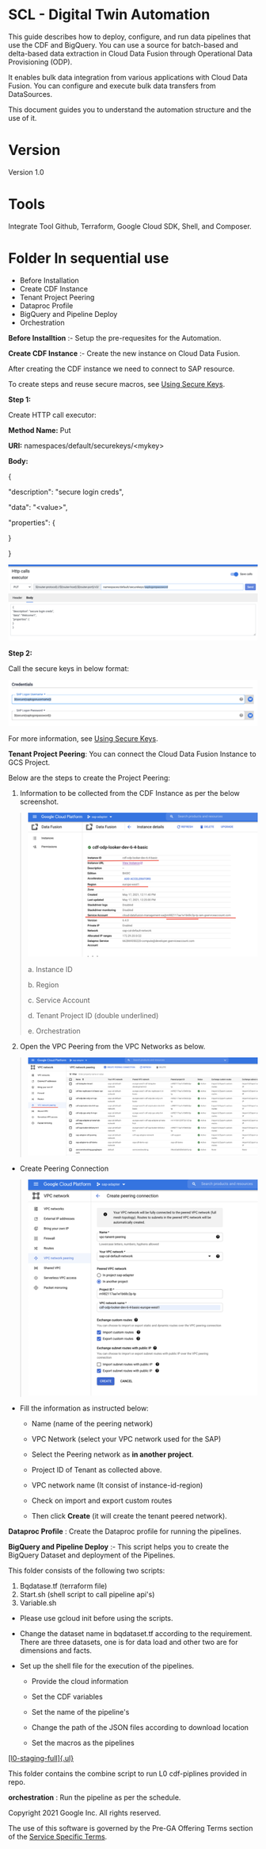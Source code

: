 # **SCL - Digital Twin Automation**

This guide describes how to deploy, configure, and run data pipelines that use the CDF and BigQuery. You can use a source for batch-based and delta-based data extraction in Cloud Data Fusion through Operational Data Provisioning (ODP).

It enables bulk data integration from various applications with Cloud Data Fusion. You can configure and execute bulk data transfers from DataSources.

This document guides you to understand the automation structure and the use of it. 

# **Version**

Version 1.0

# **Tools** 

Integrate Tool Github, Terraform, Google Cloud SDK, Shell, and Composer.

# **Folder In sequential use**

-   Before Installation
-   Create CDF Instance
-   Tenant Project Peering
-   Dataproc Profile
-   BigQuery and Pipeline Deploy
-   Orchestration

**Before Installtion** :- Setup the pre-requesites for the Automation.

**Create CDF Instance** :- Create the new instance on Cloud Data Fusion.

After creating the CDF instance we need to connect to SAP resource. 

To create steps and reuse secure macros, see [Using Secure Keys](https://cdap.atlassian.net/wiki/spaces/DOCS/pages/801767425/Using+Secure+Keys).

**Step 1:**

Create HTTP call executor:

**Method Name:** Put

**URI:** namespaces/default/securekeys/\<mykey>

**Body:**

{

\"description\": \"secure login creds\",

\"data\": \"\<value>\",

\"properties\": {

}

}

![](.//media/image2.png)

**Step 2:**

Call the secure keys in below format:

![](.//media/image5.png)

For more information, see [Using Secure Keys](https://cdap.atlassian.net/wiki/spaces/DOCS/pages/801767425/Using+Secure+Keys).

**Tenant Project Peering**: You can connect the Cloud Data Fusion Instance to GCS Project.

Below are the steps to create the Project Peering:

1.   Information to be collected from the CDF Instance as per the below screenshot.

> ![](.//media/image6.png)
>
> a. Instance ID
>
> b. Region
>
> c. Service Account
>
> d. Tenant Project ID (double underlined)
> 
> e. Orchestration

2.   Open the VPC Peering from the VPC Networks as below.

> ![](.//media/image4.png)

-   Create Peering Connection

> ![](.//media/image3.png)

-   Fill the information as instructed below:

    -   Name (name of the peering network)

    -   VPC Network (select your VPC network used for the SAP)

    -   Select the Peering network as **in another project**.

    -   Project ID of Tenant as collected above.

    -   VPC network name (It consist of instance-id-region)

    -   Check on import and export custom routes

    -   Then click **Create** (it will create the tenant peered network).

**Dataproc Profile** : Create the Dataproc profile for running the pipelines. 

**BigQuery and Pipeline Deploy** :- This script helps you to create the BigQuery Dataset and deployment of the Pipelines.

This folder consists of the following two scripts: 
1. Bqdatase.tf (terraform file)
2. Start.sh (shell script to call pipeline api's)
3. Variable.sh
-   Please use gcloud init before using the scripts.

-   Change the dataset name in bqdataset.tf according to the requirement. There are three datasets, one is for data load and other two are for dimensions and facts.

-   Set up the shell file for the execution of the pipelines.

    -   Provide the cloud information

    -   Set the CDF variables

    -   Set the name of the pipeline's

    -   Change the path of the JSON files according to download location

    -   Set the macros as the pipelines

[[l0-staging-full]{.ul}](https://github.com/cloudsufi/scl-twin/tree/master/automation/l0-staging-full)

This folder contains the combine script to run L0 cdf-piplines provided
in repo.

**orchestration** : Run the pipeline as per the schedule.


Copyright 2021 Google Inc. All rights reserved.

The use of this software is governed by the Pre-GA Offering Terms section of the [Service Specific Terms](https://cloud.google.com/terms/service-terms#general-service-terms).
